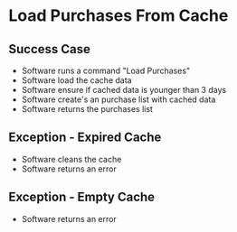 # Load Purchases From Cache

## Success Case

- Software runs a command "Load Purchases"
- Software load the cache data
- Software ensure if cached data is younger than 3 days
- Software create's an purchase list with cached data
- Software returns the purchases list

## Exception - Expired Cache

- Software cleans the cache
- Software returns an error

## Exception - Empty Cache

- Software returns an error
